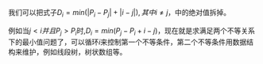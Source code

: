 我们可以把式子$D_{i}=min(|P_{i}-P_{j}|+|i-j|),其中i\neq j$，中的绝对值拆掉。

例如当$j< i并且P_{j}>P_{i}$时,$D_{i}=min(P_{j}-P_{i}+i-j)$，现在就是求满足两个不等关系下的最小值问题了，可以循环$i$来控制第一个不等条件，第二个不等条件用数据结构来维护，例如线段树，树状数组等。